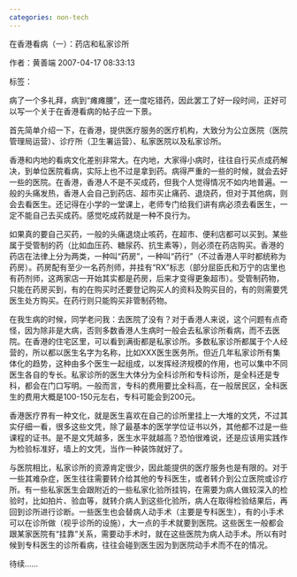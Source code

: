 ```yaml
---
categories: non-tech
---
```

在香港看病（一）：药店和私家诊所 

作者：黄善端 2007-04-17 08:33:13 

标签：  

  



病了一个多礼拜，病到“瘫瘫腰”，还一度吃错药，因此罢工了好一段时间，正好可以写一个关于在香港看病的帖子应一下景。



首先简单介绍一下，在香港，提供医疗服务的医疗机构，大致分为公立医院（医院管理局运营）、诊疗所（卫生署运营）、私家医院以及私家诊所。



香港和内地的看病文化差别非常大。在内地，大家得小病时，往往自行买点成药解决，到单位医院看病，实际上也不过是拿到药。病得严重的一些的时候，就会去好一些的医院。在香港，香港人不是不买成药，但我个人觉得情况不如内地普遍。一般的头痛发热，香港人会自己到药店、超市买止痛药、退烧药，但对于其他病，则会去看医生。还记得在小学的一堂课上，老师专门给我们讲有病必须去看医生，一定不能自己去买成药。感觉吃成药就是一种不良行为。



如果真的要自己买药，一般的头痛退烧止咳药，在超市、便利店都可以买到。某些属于受管制的药（比如血压药、糖尿药、抗生素等），则必须在药店购买。香港的药店在法律上分为两类，一种叫“药房”，一种叫“药行”（不过香港人平时都统称为药房）。药房配有至少一名药剂师，并挂有“RX”标志（部分屈臣氏和万宁的店里也有药剂师，这两家店一开始其实都是药房，后来才变得更象超市）。受管制药物，只能在药房买到，有的在购买时还要登记购买人的资料及购买目的，有的则需要凭医生处方购买。在药行则只能购买非管制药物。



在我生病的时候，同学老问我：去医院了没有？对于香港人来说，这个问题有点奇怪，因为除非是大病，否则多数香港人生病时一般会去私家诊所看病，而不去医院。在香港的住宅区里，可以看到满街都是私家诊所。多数私家诊所都属于个人经营的，所以都以医生名字为名称，比如XXX医生医务所。但近几年私家诊所有集体化的趋势，这种由多个医生一起组成，以发挥经济规模的作用，也可以集中不同医生各自的专长。私家诊所的医生大体分为全科诊所和专科诊所，是全科还是专科，都会在门口写明。一般而言，专科的费用要比全科高，在一般居民区，全科医生的费用大概是100-150元左右，专科可能会到200元。



香港医疗界有一种文化，就是医生喜欢在自己的诊所里挂上一大堆的文凭，不过其实仔细一看，很多这些文凭，除了最基本的医学学位证书以外，其他都不过是一些课程的证书。是不是文凭越多，医生水平就越高？恐怕很难说，还是应该用实践作为检验标准好，墙上的文凭，当作一种装饰就好了。



与医院相比，私家诊所的资源肯定很少，因此能提供的医疗服务也是有限的。对于一些其难杂症，医生往往需要转介给其他的专科医生，或者转介到公立医院或诊疗所。有一些私家医生会跟附近的一些私家化验所挂钩，在需要为病人做较深入的检验时，比如拍片、验血等，就转介病人到这些化验所，病人在取得检验结果后，再回到诊所进行诊断。一些医生也会替病人动手术（主要是专科医生），有的小手术可以在诊所做（视乎诊所的设施），大一点的手术就要到医院。这些医生一般都会跟某家医院有“挂靠”关系，需要动手术时，就在这些医院为病人动手术。所以有时候到专科医生的诊所看病，往往会碰到医生因为到医院动手术而不在的情况。



待续……





